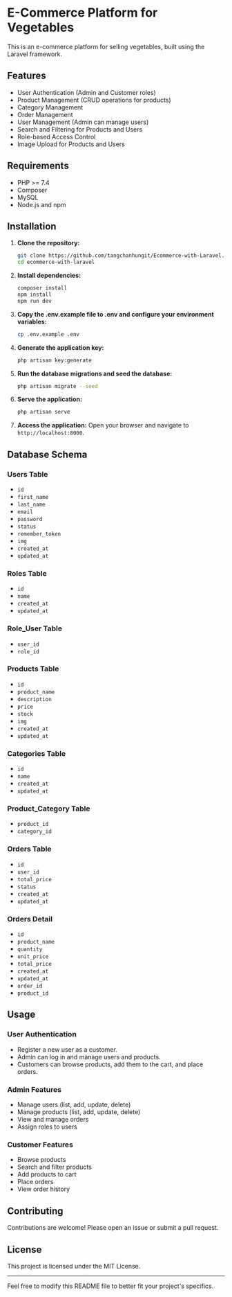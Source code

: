 # E-Commerce Platform for Vegetables

This is an e-commerce platform for selling vegetables, built using the Laravel framework.

## Features

- User Authentication (Admin and Customer roles)
- Product Management (CRUD operations for products)
- Category Management
- Order Management
- User Management (Admin can manage users)
- Search and Filtering for Products and Users
- Role-based Access Control
- Image Upload for Products and Users

## Requirements

- PHP >= 7.4
- Composer
- MySQL
- Node.js and npm

## Installation

1. **Clone the repository:**
   ```bash
   git clone https://github.com/tangchanhungit/Ecommerce-with-Laravel.git
   cd ecommerce-with-laravel
   ```

2. **Install dependencies:**
   ```bash
   composer install
   npm install
   npm run dev
   ```

3. **Copy the .env.example file to .env and configure your environment variables:**
   ```bash
   cp .env.example .env
   ```

4. **Generate the application key:**
   ```bash
   php artisan key:generate
   ```

5. **Run the database migrations and seed the database:**
   ```bash
   php artisan migrate --seed
   ```

6. **Serve the application:**
   ```bash
   php artisan serve
   ```

7. **Access the application:**
   Open your browser and navigate to `http://localhost:8000`.

## Database Schema

### Users Table
- `id`
- `first_name`
- `last_name`
- `email`
- `password`
- `status`
- `remember_token`
- `img`
- `created_at`
- `updated_at`

### Roles Table
- `id`
- `name`
- `created_at`
- `updated_at`

### Role_User Table
- `user_id`
- `role_id`

### Products Table
- `id`
- `product_name`
- `description`
- `price`
- `stock`
- `img`
- `created_at`
- `updated_at`

### Categories Table
- `id`
- `name`
- `created_at`
- `updated_at`

### Product_Category Table
- `product_id`
- `category_id`

### Orders Table
- `id`
- `user_id`
- `total_price`
- `status`
- `created_at`
- `updated_at`

### Orders Detail
- `id`
- `product_name`
- `quantity`
- `unit_price`
- `total_price`
- `created_at`
- `updated_at`
- `order_id`
- `product_id`

## Usage

### User Authentication

- Register a new user as a customer.
- Admin can log in and manage users and products.
- Customers can browse products, add them to the cart, and place orders.

### Admin Features

- Manage users (list, add, update, delete)
- Manage products (list, add, update, delete)
- View and manage orders
- Assign roles to users

### Customer Features

- Browse products
- Search and filter products
- Add products to cart
- Place orders
- View order history

## Contributing

Contributions are welcome! Please open an issue or submit a pull request.

## License

This project is licensed under the MIT License.

---

Feel free to modify this README file to better fit your project's specifics.
